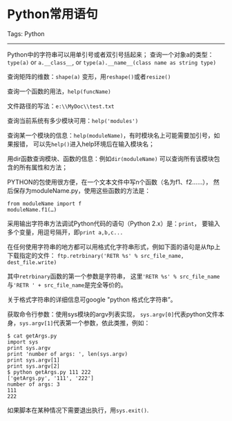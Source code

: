# Python常用语句
Tags: Python

------

Python中的字符串可以用单引号或者双引号括起来； 查询一个对象a的类型：
`type(a)` or `a.__class__`, or `type(a).__name__(class name as string type)`

查询矩阵的维数：`shape(a)`
变形，用`reshape()`或者`resize()`

查询一个函数的用法，`help(funcName)`

文件路径的写法：`e:\\MyDoc\\test.txt`

查询当前系统有多少模块可用：`help('modules')`

查询某一个模块的信息：`help(moduleName)`，有时模块名上可能需要加引号，如果报错，
可以先`help()`进入help环境后在输入模块名；

用dir函数查询模块、函数的信息：例如`dir(moduleName)`
可以查询所有该模块包含的所有属性和方法；

PYTHON的包使用很方便，在一个文本文件中写n个函数（名为f1、f2……），
然后保存为moduleName.py，使用这些函数的方法是：

    from moduleName import f
    moduleName.f1(…)

采用输出字符串方法调试Python代码的语句（Python 2.x）是：`print`，
要输入多个变量，用逗号隔开，即`print a,b,c...`

在任何使用字符串的地方都可以用格式化字符串形式，例如下面的语句是从ftp上下载指定的文件：
`ftp.retrbinary('RETR %s' % src_file_name, dest_file.write)`

其中`retrbinary`函数的第一个参数是字符串，
这里`'RETR %s' % src_file_name`与`'RETR ' + src_file_name`是完全等价的。

关于格式字符串的详细信息可google "python 格式化字符串”。

获取命令行参数：使用sys模块的argv列表实现，
`sys.argv[0]`代表python文件本身，`sys.argv[1]`代表第一个参数，依此类推，例如：
```
$ cat getArgs.py
import sys
print sys.argv
print 'number of args: ', len(sys.argv)
print sys.argv[1]
print sys.argv[2]
$ python getArgs.py 111 222
['getArgs.py', '111', '222']
number of args: 3
111
222
```

如果脚本在某种情况下需要退出执行，用`sys.exit()`.
